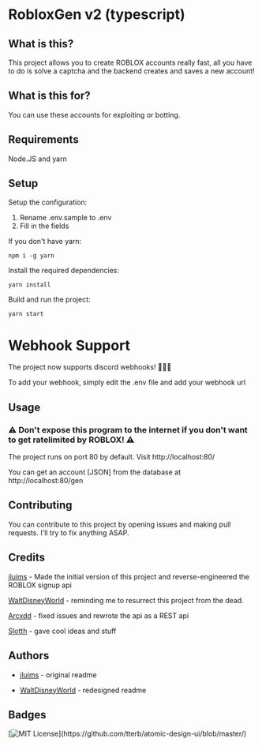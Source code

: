 # RobloxGen v2 (typescript)

## What is this?

This project allows you to create ROBLOX accounts really fast, all you have to do is solve a captcha and the backend creates and saves a new account!

## What is this for?

You can use these accounts for exploiting or botting.

## Requirements

Node.JS and yarn

## Setup

Setup the configuration:

1. Rename .env.sample to .env
2. Fill in the fields

If you don't have yarn:

`npm i -g yarn`

Install the required dependencies:

`yarn install`

Build and run the project:

`yarn start`

# Webhook Support
The project now supports discord webhooks! 🎉🎉🎉

To add your webhook, simply edit the .env file and add your webhook url

## Usage

### ⚠ Don't expose this program to the internet if you don't want to get ratelimited by ROBLOX! ⚠

The project runs on port 80 by default. Visit http://localhost:80/

You can get an account [JSON] from the database at http://localhost:80/gen

## Contributing

You can contribute to this project by opening issues and making pull requests. I'll try to fix anything ASAP.

## Credits

[jluims](https://github.com/jluims/) - Made the initial version of this project and reverse-engineered the ROBLOX signup api

[WaltDisneyWorld](https://github.com/WaltDisneyWorld) - reminding me to resurrect this project from the dead.

[Arcxdd](https://github.com/Arcxdd) - fixed issues and rewrote the api as a REST api

[Slotth](https://github.com/SlotthCode) - gave cool ideas and stuff

## Authors

- [jluims](https://github.com/jluims/) - original readme

- [WaltDisneyWorld](https://github.com/WaltDisneyWorld) - redesigned readme


## Badges
[![MIT License](https://img.shields.io/apm/l/atomic-design-ui.svg?)](https://github.com/tterb/atomic-design-ui/blob/master/)
